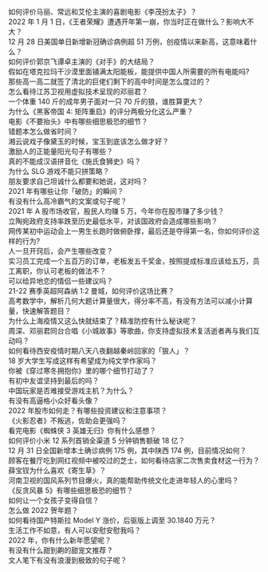 如何评价马丽、常远和艾伦主演的喜剧电影《李茂扮太子》？  
2022 年 1 月 1 日，《王者荣耀》遭遇开年第一崩，你当时正在做什么？影响大不大？  
12 月 28 日美国单日新增新冠确诊病例超 51 万例，创疫情以来新高，这意味着什么？  
如何评价郭京飞谭卓主演的《对手》的大结局？  
假如在塔克拉玛干沙漠里面铺满太阳能板，能提供中国人所需要的所有电能吗?  
那些高一高二就签了清北的巨佬们剩下的高中时间是怎么度过的？  
怎么看待江苏卫视用虚拟技术呈现的邓丽君？  
一个体重 140 斤的成年男子面对一只 70 斤的狼，谁胜算更大？  
为什么《黑客帝国 4: 矩阵重启》的评分两极分化这么严重？  
电影《不要抬头》中有哪些细思极恐的细节？  
错题本怎么做省时间？  
湘云说戏子像黛玉的时候，宝玉到底该怎么做才好？  
激励人的正能量阳光句子有哪些？  
真的不能成汉语拼音化《施氏食狮史》吗？  
为什么 SLG 游戏不能只拼策略？  
朋友要求自己坦诚什么都要和她说，这对吗？  
2021 年有哪些让你「破防」的瞬间？  
有没有什么高冷霸气的文案或句子呢？  
2021 年 A 股市场收官，股民人均赚 5 万，今年你在股市赚了多少钱？  
立陶宛政府支持率跌至历史最低水平，对该国政府会造成哪些影响？  
网传某初中运动会上一男生长跑时做俯卧撑，最后还是夺得第一名，你如何评价这样的行为?  
人一旦开窍后，会产生哪些改变？  
实习员工完成一个五百万的订单，老板发五千奖金，按照提成标准应该给五万，员工离职，你认可老板的做法不？  
可以给异地恋的情侣一些建议吗？  
21-22 赛季英超阿森纳 1:2 曼城，如何评价这场比赛？  
高考数学中，解析几何大题计算量很大，得分率不高，有没有方法可以减小计算量，快速解答题目？  
为什么上海疫情又这么快就结束了？精准防控有什么秘诀呢？  
周深、邓丽君同台合唱《小城故事》等歌曲，你支持虚拟技术复活逝者再与我们互动吗？  
如何看待西安疫情时期八天八夜翻越秦岭回家的「狠人」？  
18 岁大学生写成这样有希望成为纯文学作家吗？  
你被《穿过寒冬拥抱你》里的哪个细节打动了？  
有初中友谊坚持到最后的吗？  
中国玩家是否难接受游戏主机？为什么？  
有没有高逼格小众好看头像？  
2022 年股市如何走？有哪些投资建议和注意事项？  
《火影忍者》不叛逃，佐助会更强吗？  
看完电影《蜘蛛侠 3 英雄无归》你有什么感想？  
如何评价小米 12 系列首销全渠道 5 分钟销售额破 18 亿？  
12 月 31 日全国新增本土确诊病例 175 例，其中陕西  174 例，目前情况如何？  
顾客在餐厅吃到网红视频中被咬过的芝士，如何看待店家二次售卖食材这一行为？  
薛宝钗为什么喜欢《寄生草》？  
河南卫视的国风系列节目爆火，真的能帮助传统文化走进年轻人的心里吗？  
《反贪风暴 5》有哪些细思极恐的细节？  
如何让一个女孩子变得自信？  
怎么做 2022 贺年题？  
如何看待国产特斯拉 Model Y 涨价，后驱版上调至 30.1840 万元？  
生活工作不如意，有人可以安慰安慰我吗？  
2022 年，你有什么新年愿望呢？  
有没有什么甜到齁的甜宠文推荐   ?  
文人笔下有没有浪漫到极致的句子呢？  
